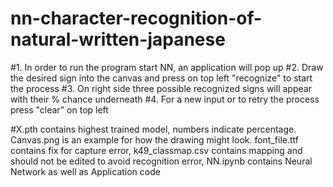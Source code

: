 # nn-character-recognition-of-natural-written-japanese

#1. In order to run the program start NN, an application will pop up
#2. Draw the desired sign into the canvas and press on top left "recognize" to start the process
#3. On right side three possible recognized signs will appear with their % chance underneath
#4. For a new input or to retry the process press "clear" on top left 

#X.pth contains highest trained model, numbers indicate percentage. Canvas.png is an example for how the drawing might look. font_file.ttf contains fix for capture error, k49_classmap.csv contains mapping and should not be edited to avoid recognition error, NN.ipynb contains Neural Network as well as Application code